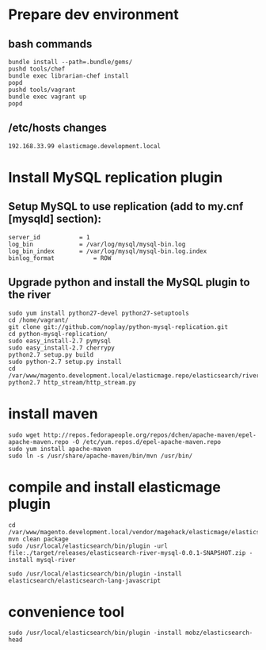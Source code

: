 # Prepare dev environment

## bash commands

    bundle install --path=.bundle/gems/
    pushd tools/chef
    bundle exec librarian-chef install
    popd
    pushd tools/vagrant
    bundle exec vagrant up
    popd

## /etc/hosts changes

    192.168.33.99 elasticmage.development.local


# Install MySQL replication plugin
## Setup MySQL to use replication (add to my.cnf [mysqld] section):
```
server_id           = 1
log_bin             = /var/log/mysql/mysql-bin.log
log_bin_index       = /var/log/mysql/mysql-bin.log.index
binlog_format           = ROW
```

## Upgrade python and install the MySQL plugin to the river
```shell
sudo yum install python27-devel python27-setuptools
cd /home/vagrant/
git clone git://github.com/noplay/python-mysql-replication.git
cd python-mysql-replication/
sudo easy_install-2.7 pymysql
sudo easy_install-2.7 cherrypy
python2.7 setup.py build
sudo python-2.7 setup.py install
cd /var/www/magento.development.local/elasticmage.repo/elasticsearch/river
python2.7 http_stream/http_stream.py
```

# install maven

```shell
sudo wget http://repos.fedorapeople.org/repos/dchen/apache-maven/epel-apache-maven.repo -O /etc/yum.repos.d/epel-apache-maven.repo
sudo yum install apache-maven
sudo ln -s /usr/share/apache-maven/bin/mvn /usr/bin/
```

# compile and install elasticmage plugin

```shell
cd /var/www/magento.development.local/vendor/magehack/elasticmage/elasticsearch/river
mvn clean package
sudo /usr/local/elasticsearch/bin/plugin -url file:./target/releases/elasticsearch-river-mysql-0.0.1-SNAPSHOT.zip -install mysql-river

sudo /usr/local/elasticsearch/bin/plugin -install elasticsearch/elasticsearch-lang-javascript
```

# convenience tool

```shell
sudo /usr/local/elasticsearch/bin/plugin -install mobz/elasticsearch-head
```
